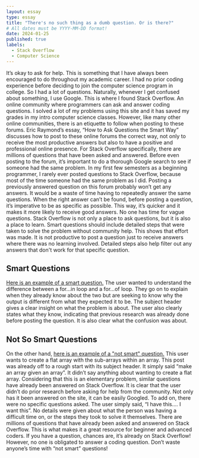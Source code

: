 ```yaml
---
layout: essay
type: essay
title: "There's no such thing as a dumb question. Or is there?"
# All dates must be YYYY-MM-DD format!
date: 2024-01-25
published: true
labels:
  - Stack Overflow
  - Computer Science
---
```


It’s okay to ask for help. This is something that I have always been encouraged to do throughout my academic career. I had no prior coding experience before deciding to join the computer science program in college. So I had a lot of questions. Naturally, whenever I get confused about something, I use Google. This is where I found Stack Overflow. An online community where programmers can ask and answer coding questions. I solved a lot of my problems using this site and it has saved my grades in my intro computer science classes. However, like many other online communities, there is an etiquette to follow when posting to these forums. Eric Raymond’s essay, “How to Ask Questions the Smart Way” discusses how to post to these online forums the correct way, not only to receive the most productive answers but also to have a positive and professional online presence. For Stack Overflow specifically, there are millions of questions that have been asked and answered. Before even posting to the forum, it’s important to do a thorough Google search to see if someone had the same problem. In my first few semesters as a beginning programmer, I rarely ever posted questions to Stack Overflow, because most of the time someone had the same problem as I did. Posting a previously answered question on this forum probably won’t get any answers. It would be a waste of time having to repeatedly answer the same questions. When the right answer can’t be found, before posting a question, it’s imperative to be as specific as possible. This way, it’s quicker and it makes it more likely to receive good answers. No one has time for vague questions. Stack Overflow is not only a place to ask questions, but it is also a place to learn. Smart questions should include detailed steps that were taken to solve the problem without community help. This shows that effort was made. It is not productive to post a question just to receive answers where there was no learning involved. Detailed steps also help filter out any answers that don't work for that specific question.

## Smart Questions

[Here is an example of a smart question.](url) The user wanted to understand the difference between a for…in loop and a for…of loop. They go on to explain when they already know about the two but are seeking to know why the output is different from what they expected it to be. The subject header gives a clear insight on what the problem is about. The user also clearly states what they know, indicating that previous research was already done before posting the question. It is also clear what the confusion was about.

## Not So Smart Questions

On the other hand, [here is an example of a "not smart" question.](url) This user wants to create a flat array with the sub-arrays within an array. This post was already off to a rough start with its subject header. It simply said “make an array given an array”. It didn’t say anything about wanting to create a flat array. Considering that this is an elementary problem, similar questions have already been answered on Stack Overflow. It is clear that the user didn’t do prior research before asking for help from the community. Not only has it been answered on the site, it can be easily Googled. To add on, there were no specific questions asked. The user simply said, “I have this…. I want this”. No details were given about what the person was having a difficult time on, or the steps they took to solve it themselves. There are millions of questions that have already been asked and answered on Stack Overflow. This is what makes it a great resource for beginner and advanced coders. If you have a question, chances are, it’s already on Stack Overflow! However, no one is obligated to answer a coding question. Don’t waste anyone’s time with “not smart” questions!
